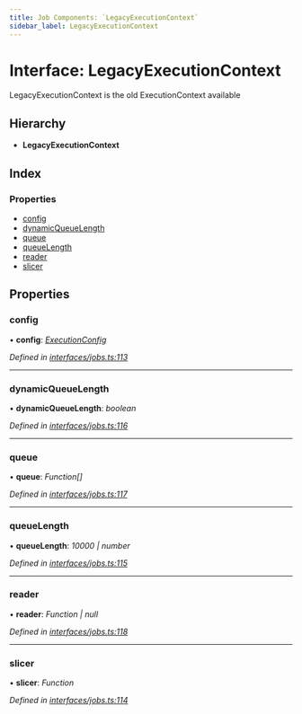 ```yaml
---
title: Job Components: `LegacyExecutionContext`
sidebar_label: LegacyExecutionContext
---
```


# Interface: LegacyExecutionContext

LegacyExecutionContext is the old ExecutionContext available

## Hierarchy

* **LegacyExecutionContext**

## Index

### Properties

* [config](legacyexecutioncontext.md#config)
* [dynamicQueueLength](legacyexecutioncontext.md#dynamicqueuelength)
* [queue](legacyexecutioncontext.md#queue)
* [queueLength](legacyexecutioncontext.md#queuelength)
* [reader](legacyexecutioncontext.md#reader)
* [slicer](legacyexecutioncontext.md#slicer)

## Properties

###  config

• **config**: *[ExecutionConfig](executionconfig.md)*

*Defined in [interfaces/jobs.ts:113](https://github.com/terascope/teraslice/blob/0ae31df4/packages/job-components/src/interfaces/jobs.ts#L113)*

___

###  dynamicQueueLength

• **dynamicQueueLength**: *boolean*

*Defined in [interfaces/jobs.ts:116](https://github.com/terascope/teraslice/blob/0ae31df4/packages/job-components/src/interfaces/jobs.ts#L116)*

___

###  queue

• **queue**: *Function[]*

*Defined in [interfaces/jobs.ts:117](https://github.com/terascope/teraslice/blob/0ae31df4/packages/job-components/src/interfaces/jobs.ts#L117)*

___

###  queueLength

• **queueLength**: *10000 | number*

*Defined in [interfaces/jobs.ts:115](https://github.com/terascope/teraslice/blob/0ae31df4/packages/job-components/src/interfaces/jobs.ts#L115)*

___

###  reader

• **reader**: *Function | null*

*Defined in [interfaces/jobs.ts:118](https://github.com/terascope/teraslice/blob/0ae31df4/packages/job-components/src/interfaces/jobs.ts#L118)*

___

###  slicer

• **slicer**: *Function*

*Defined in [interfaces/jobs.ts:114](https://github.com/terascope/teraslice/blob/0ae31df4/packages/job-components/src/interfaces/jobs.ts#L114)*
